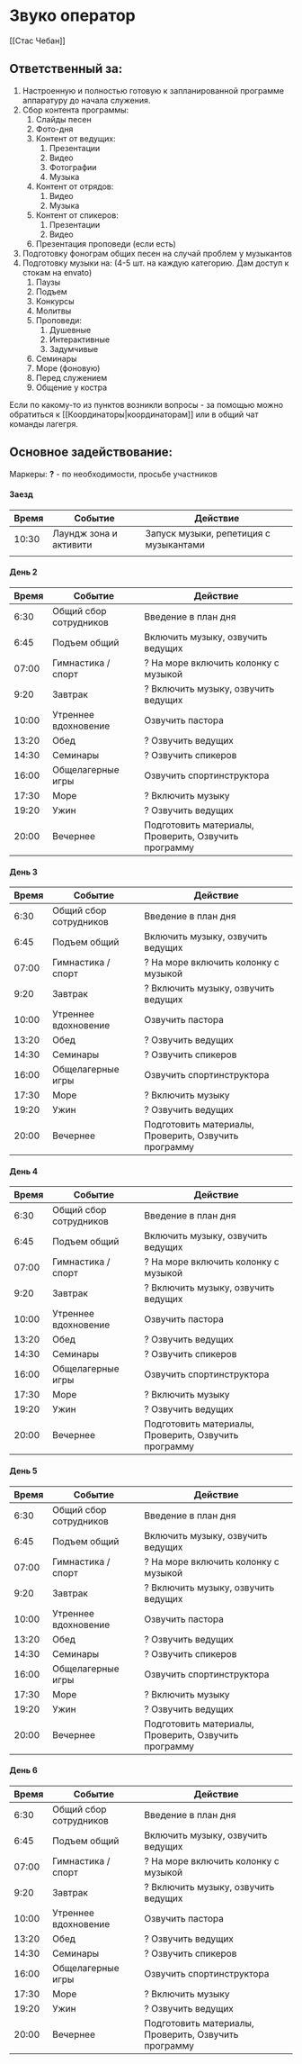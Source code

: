 # Звуко оператор
[[Стас Чебан]]
## Ответственный за:
1. Настроенную и полностью готовую к запланированной программе аппаратуру до начала служения.
2. Сбор контента программы:
	1. Слайды песен
	2. Фото-дня
	3. Контент от ведущих:
		1. Презентации
		2. Видео
		3. Фотографии
		4. Музыка
	4. Контент от отрядов:
		1. Видео
		2. Музыка
	5. Контент от спикеров:
		1. Презентации
		2. Видео
	6. Презентация проповеди (если есть)
3. Подготовку фонограм общих песен на случай проблем у музыкантов
4. Подготовку музыки на: (4-5 шт. на каждую категорию. Дам доступ к стокам на envato)
	1.  Паузы
	2.  Подъем
	3. Конкурсы
	4. Молитвы
	5. Проповеди:
		1. Душевные
		2. Интерактивные
		3. Задумчивые
	6. Семинары
	7. Море (фоновую)
	8. Перед служением
	9. Общение у костра

Если по какому-то из пунктов возникли вопросы - за помощью можно обратиться к [[Координаторы|координаторам]] или в общий чат команды лагегря.

## Основное задействование:
Маркеры:
**?** - по необходимости, просьбе участников

#### Заезд
| Время | Событие                | Действие                               |
| ----- | ---------------------- | -------------------------------------- |
| 10:30 | Лаундж зона и активити | Запуск музыки, репетиция с музыкантами |
|       |                        |                                        |


#### День 2
| Время | Событие                | Действие                                             |
| ----- | ---------------------- | ---------------------------------------------------- |
| 6:30  | Общий сбор сотрудников | Введение в план дня                                  |
| 6:45  | Подъем общий           | Включить музыку, озвучить ведущих                    |
| 07:00 | Гимнастика / спорт     | ? На море включить колонку с музыкой                 |
| 9:20  | Завтрак                | ? Включить музыку, озвучить ведущих                  |
| 10:00 | Утреннее вдохновение   | Озвучить пастора                                     |
| 13:20 | Обед                   | ? Озвучить ведущих                                   |
| 14:30 | Семинары               | ? Озвучить спикеров                                  |
| 16:00 | Общелагерные игры      | Озвучить спортинструктора                            |
| 17:30 | Море                   | ? Включить музыку                                    |
| 19:20 | Ужин                   | ? Озвучить ведущих                                   |
| 20:00 | Вечернее               | Подготовить материалы, Проверить, Озвучить программу |


#### День 3
| Время | Событие                | Действие                                             |
| ----- | ---------------------- | ---------------------------------------------------- |
| 6:30  | Общий сбор сотрудников | Введение в план дня                                  |
| 6:45  | Подъем общий           | Включить музыку, озвучить ведущих                    |
| 07:00 | Гимнастика / спорт     | ? На море включить колонку с музыкой                 |
| 9:20  | Завтрак                | ? Включить музыку, озвучить ведущих                  |
| 10:00 | Утреннее вдохновение   | Озвучить пастора                                     |
| 13:20 | Обед                   | ? Озвучить ведущих                                   |
| 14:30 | Семинары               | ? Озвучить спикеров                                  |
| 16:00 | Общелагерные игры      | Озвучить спортинструктора                            |
| 17:30 | Море                   | ? Включить музыку                                    |
| 19:20 | Ужин                   | ? Озвучить ведущих                                   |
| 20:00 | Вечернее               | Подготовить материалы, Проверить, Озвучить программу |


#### День 4
| Время | Событие                | Действие                                             |
| ----- | ---------------------- | ---------------------------------------------------- |
| 6:30  | Общий сбор сотрудников | Введение в план дня                                  |
| 6:45  | Подъем общий           | Включить музыку, озвучить ведущих                    |
| 07:00 | Гимнастика / спорт     | ? На море включить колонку с музыкой                 |
| 9:20  | Завтрак                | ? Включить музыку, озвучить ведущих                  |
| 10:00 | Утреннее вдохновение   | Озвучить пастора                                     |
| 13:20 | Обед                   | ? Озвучить ведущих                                   |
| 14:30 | Семинары               | ? Озвучить спикеров                                  |
| 16:00 | Общелагерные игры      | Озвучить спортинструктора                            |
| 17:30 | Море                   | ? Включить музыку                                    |
| 19:20 | Ужин                   | ? Озвучить ведущих                                   |
| 20:00 | Вечернее               | Подготовить материалы, Проверить, Озвучить программу |


#### День 5
| Время | Событие                | Действие                                             |
| ----- | ---------------------- | ---------------------------------------------------- |
| 6:30  | Общий сбор сотрудников | Введение в план дня                                  |
| 6:45  | Подъем общий           | Включить музыку, озвучить ведущих                    |
| 07:00 | Гимнастика / спорт     | ? На море включить колонку с музыкой                 |
| 9:20  | Завтрак                | ? Включить музыку, озвучить ведущих                  |
| 10:00 | Утреннее вдохновение   | Озвучить пастора                                     |
| 13:20 | Обед                   | ? Озвучить ведущих                                   |
| 14:30 | Семинары               | ? Озвучить спикеров                                  |
| 16:00 | Общелагерные игры      | Озвучить спортинструктора                            |
| 17:30 | Море                   | ? Включить музыку                                    |
| 19:20 | Ужин                   | ? Озвучить ведущих                                   |
| 20:00 | Вечернее               | Подготовить материалы, Проверить, Озвучить программу |


#### День 6
| Время | Событие                | Действие                                             |
| ----- | ---------------------- | ---------------------------------------------------- |
| 6:30  | Общий сбор сотрудников | Введение в план дня                                  |
| 6:45  | Подъем общий           | Включить музыку, озвучить ведущих                    |
| 07:00 | Гимнастика / спорт     | ? На море включить колонку с музыкой                 |
| 9:20  | Завтрак                | ? Включить музыку, озвучить ведущих                  |
| 10:00 | Утреннее вдохновение   | Озвучить пастора                                     |
| 13:20 | Обед                   | ? Озвучить ведущих                                   |
| 14:30 | Семинары               | ? Озвучить спикеров                                  |
| 16:00 | Общелагерные игры      | Озвучить спортинструктора                            |
| 17:30 | Море                   | ? Включить музыку                                    |
| 19:20 | Ужин                   | ? Озвучить ведущих                                   |
| 20:00 | Вечернее               | Подготовить материалы, Проверить, Озвучить программу |

